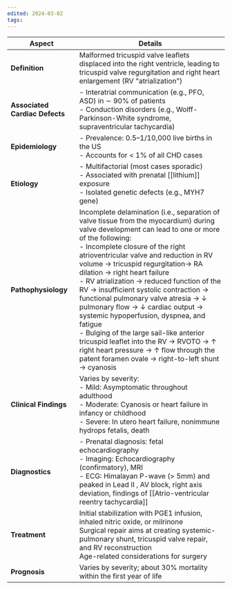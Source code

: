 ```yaml
---
edited: 2024-03-02
tags:
---
```


| Aspect                         | Details                                                                                                                                                                                                                                                                                                                                                                                                                                                                                                                                                                                                                                                                                                         |
| ------------------------------ | --------------------------------------------------------------------------------------------------------------------------------------------------------------------------------------------------------------------------------------------------------------------------------------------------------------------------------------------------------------------------------------------------------------------------------------------------------------------------------------------------------------------------------------------------------------------------------------------------------------------------------------------------------------------------------------------------------------- |
| **Definition**                 | Malformed tricuspid valve leaflets displaced into the right ventricle, leading to tricuspid valve regurgitation and right heart enlargement (RV "atrialization")                                                                                                                                                                                                                                                                                                                                                                                                                                                                                                                                                |
| **Associated Cardiac Defects** | - Interatrial communication (e.g., PFO, ASD) in ∼ 90% of patients<br>- Conduction disorders (e.g., Wolff-Parkinson-White syndrome, supraventricular tachycardia)                                                                                                                                                                                                                                                                                                                                                                                                                                                                                                                                                |
| **Epidemiology**               | - Prevalence: 0.5–1/10,000 live births in the US<br>- Accounts for < 1% of all CHD cases                                                                                                                                                                                                                                                                                                                                                                                                                                                                                                                                                                                                                        |
| **Etiology**                   | - Multifactorial (most cases sporadic)<br>- Associated with prenatal [[lithium]] exposure<br>- Isolated genetic defects (e.g., MYH7 gene)                                                                                                                                                                                                                                                                                                                                                                                                                                                                                                                                                                       |
| **Pathophysiology**            | Incomplete delamination (i.e., separation of valve tissue from the myocardium) during valve development can lead to one or more of the following: <br>- Incomplete closure of the right atrioventricular valve and reduction in RV volume → tricuspid regurgitation→ RA dilation → right heart failure <br>- RV atrialization → reduced function of the RV → insufficient systolic contraction → functional pulmonary valve atresia → ↓ pulmonary flow → ↓ cardiac output → systemic hypoperfusion, dyspnea, and fatigue<br>- Bulging of the large sail-like anterior tricuspid leaflet into the RV → RVOTO → ↑ right heart pressure → ↑ flow through the patent foramen ovale → right-to-left shunt → cyanosis |
| **Clinical Findings**          | Varies by severity:<br>- Mild: Asymptomatic throughout adulthood<br>- Moderate: Cyanosis or heart failure in infancy or childhood<br>- Severe: In utero heart failure, nonimmune hydrops fetalis, death                                                                                                                                                                                                                                                                                                                                                                                                                                                                                                         |
| **Diagnostics**                | - Prenatal diagnosis: fetal echocardiography<br>- Imaging: Echocardiography (confirmatory), MRI<br>- ECG: Himalayan P-wave (> 5mm) and peaked in Lead II , AV block, right axis deviation, findings of [[Atrio-ventricular reentry tachycardia]]                                                                                                                                                                                                                                                                                                                                                                                                                                                                |
| **Treatment**                  | Initial stabilization with PGE1 infusion, inhaled nitric oxide, or milrinone<br> Surgical repair aims at creating systemic-pulmonary shunt, tricuspid valve repair, and RV reconstruction<br>Age-related considerations for surgery                                                                                                                                                                                                                                                                                                                                                                                                                                                                             |
| **Prognosis**                  | Varies by severity; about 30% mortality within the first year of life                                                                                                                                                                                                                                                                                                                                                                                                                                                                                                                                                                                                                                           |
